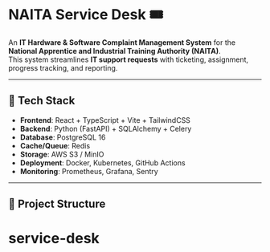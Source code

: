 # NAITA Service Desk 🎟️

An **IT Hardware & Software Complaint Management System** for the **National Apprentice and Industrial Training Authority (NAITA)**.  
This system streamlines **IT support requests** with ticketing, assignment, progress tracking, and reporting.

---

## 🚀 Tech Stack

- **Frontend**: React + TypeScript + Vite + TailwindCSS
- **Backend**: Python (FastAPI) + SQLAlchemy + Celery
- **Database**: PostgreSQL 16
- **Cache/Queue**: Redis
- **Storage**: AWS S3 / MinIO
- **Deployment**: Docker, Kubernetes, GitHub Actions
- **Monitoring**: Prometheus, Grafana, Sentry

---

## 📂 Project Structure

# service-desk
